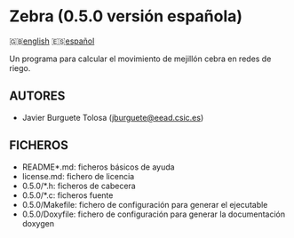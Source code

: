 Zebra (0.5.0 versión española)
==============================

:uk:[english](README.md) :es:[español](README.es.md)

Un programa para calcular el movimiento de mejillón cebra en redes de riego.

AUTORES
-------

* Javier Burguete Tolosa (jburguete@eead.csic.es)

FICHEROS
--------

* README\*.md: ficheros básicos de ayuda
* license.md: fichero de licencia
* 0.5.0/\*.h: ficheros de cabecera
* 0.5.0/\*.c: ficheros fuente
* 0.5.0/Makefile: fichero de configuración para generar el ejecutable
* 0.5.0/Doxyfile: fichero de configuración para generar la documentación doxygen
